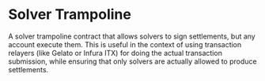 # Solver Trampoline

A solver trampoline contract that allows solvers to sign settlements, but any account execute them.
This is useful in the context of using transaction relayers (like Gelato or Infura ITX) for doing the actual transaction submission, while ensuring that only solvers are actually allowed to produce settlements.
